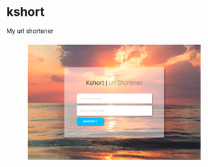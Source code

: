 # kshort
My url shortener

<img style="width:80%; padding: 10px; padding-left: 10%" src="image.png"/>